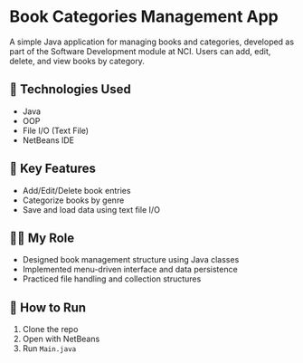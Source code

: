 # Book Categories Management App

A simple Java application for managing books and categories, developed as part of the Software Development module at NCI. Users can add, edit, delete, and view books by category.

## 🔧 Technologies Used
- Java
- OOP
- File I/O (Text File)
- NetBeans IDE

## 📌 Key Features
- Add/Edit/Delete book entries
- Categorize books by genre
- Save and load data using text file I/O

## 👩‍💻 My Role
- Designed book management structure using Java classes
- Implemented menu-driven interface and data persistence
- Practiced file handling and collection structures

## 📂 How to Run
1. Clone the repo
2. Open with NetBeans
3. Run `Main.java`

